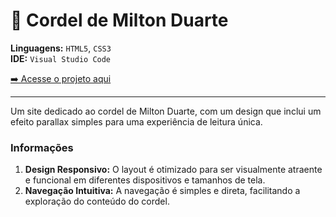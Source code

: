 # 📜 Cordel de Milton Duarte

**Linguagens:** `HTML5`, `CSS3`  
**IDE:** `Visual Studio Code`

[➡️ Acesse o projeto aqui](https://carlossalustiano.github.io/site-cordel/)

---
Um site dedicado ao cordel de Milton Duarte, com um design que inclui um efeito parallax simples para uma experiência de leitura única.

### Informações

1. **Design Responsivo:** O layout é otimizado para ser visualmente atraente e funcional em diferentes dispositivos e tamanhos de tela.
2. **Navegação Intuitiva:** A navegação é simples e direta, facilitando a exploração do conteúdo do cordel.

